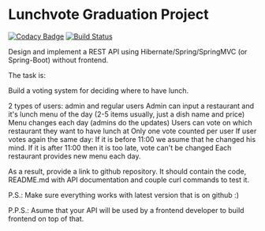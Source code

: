 Lunchvote Graduation Project 
===============================

[![Codacy Badge](https://api.codacy.com/project/badge/Grade/dc4fb02c1db649998ca9ca5f7d7f6b91)](https://app.codacy.com/manual/VitalyKolesnikov/topjava?utm_source=github.com&utm_medium=referral&utm_content=VitalyKolesnikov/topjava&utm_campaign=Badge_Grade_Dashboard)
[![Build Status](https://travis-ci.org/VitalyKolesnikov/topjava.svg?branch=master)](https://travis-ci.org/VitalyKolesnikov/topjava)

Design and implement a REST API using Hibernate/Spring/SpringMVC (or Spring-Boot) without frontend.

The task is:

Build a voting system for deciding where to have lunch.

2 types of users: admin and regular users
Admin can input a restaurant and it's lunch menu of the day (2-5 items usually, just a dish name and price)
Menu changes each day (admins do the updates)
Users can vote on which restaurant they want to have lunch at
Only one vote counted per user
If user votes again the same day:
If it is before 11:00 we asume that he changed his mind.
If it is after 11:00 then it is too late, vote can't be changed
Each restaurant provides new menu each day.

As a result, provide a link to github repository. It should contain the code, README.md with API documentation and couple curl commands to test it.

P.S.: Make sure everything works with latest version that is on github :)

P.P.S.: Asume that your API will be used by a frontend developer to build frontend on top of that.